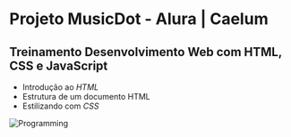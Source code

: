 # Projeto MusicDot  - Alura | Caelum

## Treinamento Desenvolvimento Web com HTML, CSS e JavaScript 



- Introdução ao _HTML_
- Estrutura de um documento HTML
- Estilizando com _CSS_



![Programming](https://media.giphy.com/media/13HgwGsXF0aiGY/giphy.gif)




